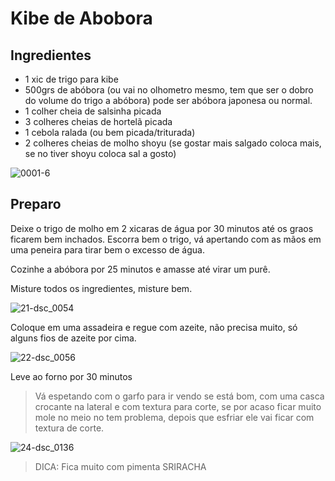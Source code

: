 # Kibe de Abobora

## Ingredientes

- 1 xic de trigo para kibe
- 500grs de abóbora (ou vai no olhometro mesmo, tem que ser o dobro do volume do trigo a abóbora) pode ser abóbora japonesa ou normal.
- 1 colher cheia de salsinha picada
- 3 colheres cheias de hortelã picada
- 1 cebola ralada (ou bem picada/triturada)
- 2 colheres cheias de molho shoyu (se gostar mais salgado coloca mais, se no tiver shoyu coloca sal a gosto)

![0001-6](https://user-images.githubusercontent.com/458654/36764579-f1fb3e22-1c0b-11e8-9425-1ff2b59933b4.jpg)

## Preparo

Deixe o trigo de molho em 2 xicaras de água por 30 minutos até os graos ficarem bem inchados.
Escorra bem o trigo, vá apertando com as mãos em uma peneira para tirar bem o excesso de água.

Cozinhe a abóbora por 25 minutos e amasse até virar um purê.

Misture todos os ingredientes, misture bem.

![21-dsc_0054](https://user-images.githubusercontent.com/458654/36764578-f1d7d824-1c0b-11e8-9cf0-ecd4be7a2d3a.jpg)

Coloque em uma assadeira e regue com azeite, não precisa muito, só alguns fios de azeite por cima.

![22-dsc_0056](https://user-images.githubusercontent.com/458654/36764577-f1b37d12-1c0b-11e8-91f0-7d411af9336f.jpg)

Leve ao forno por 30 minutos
> Vá espetando com o garfo para ir vendo se está bom, com uma casca crocante na lateral e com textura para corte, se por acaso ficar muito mole no meio no tem problema, depois que esfriar ele vai ficar com textura de corte.


![24-dsc_0136](https://user-images.githubusercontent.com/458654/36764576-f18ce6de-1c0b-11e8-9050-f26d01bf9331.jpg)

> DICA: Fica muito com pimenta SRIRACHA
